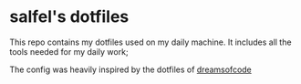# salfel's dotfiles
This repo contains my dotfiles used on my daily machine. It includes all the tools needed for my daily work;

The config was heavily inspired by the dotfiles of [dreamsofcode](https://github.com/dreamsofcode-io/dotfiles)

